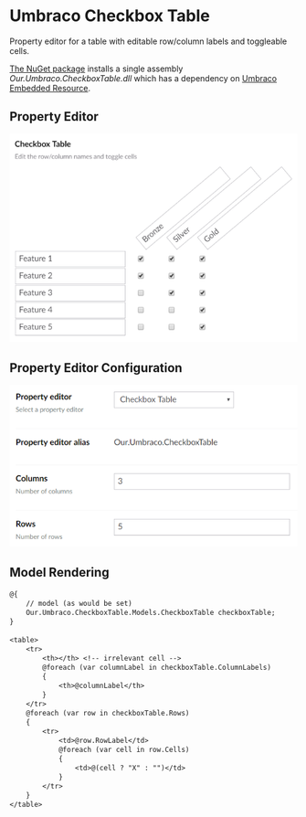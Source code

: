 # Umbraco Checkbox Table
Property editor for a table with editable row/column labels and toggleable cells.

[The NuGet package](https://www.nuget.org/packages/Our.Umbraco.CheckboxTable) installs a single assembly _Our.Umbraco.CheckboxTable.dll_ which has a dependency on [Umbraco Embedded Resource](https://github.com/Hendy/umbraco-embedded-resource).

## Property Editor

![Property Editor Example](docs/PropertyEditor.png)
    

## Property Editor Configuration

![Property Editor Configuration Example](docs/PropertyEditorConfiguration.png)


## Model Rendering

    @{
        // model (as would be set)
        Our.Umbraco.CheckboxTable.Models.CheckboxTable checkboxTable; 
    }

    <table>
        <tr>
            <th></th> <!-- irrelevant cell -->
            @foreach (var columnLabel in checkboxTable.ColumnLabels)
            {
                <th>@columnLabel</th>
            }
        </tr>
        @foreach (var row in checkboxTable.Rows)
        {
            <tr>
                <td>@row.RowLabel</td>
                @foreach (var cell in row.Cells)
                {
                    <td>@(cell ? "X" : "")</td>
                }
            </tr>
        }
    </table>
